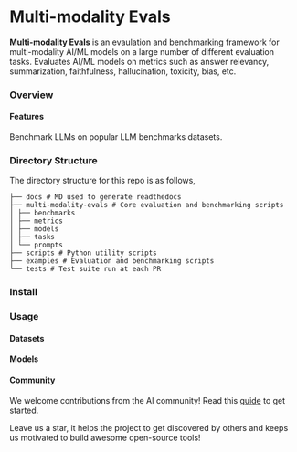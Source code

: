 # Multi-modality Evals
**Multi-modality Evals** is an evaulation and benchmarking framework for multi-modality AI/ML models on a large number of different evaluation tasks. Evaluates AI/ML models on metrics such as answer relevancy, summarization, faithfulness, hallucination, toxicity, bias, etc.


### Overview

#### Features

Benchmark LLMs on popular LLM benchmarks datasets.

### Directory Structure

The directory structure for this repo is as follows,

```
├── docs # MD used to generate readthedocs
├── multi-modality-evals # Core evaluation and benchmarking scripts
│ ├── benchmarks
│ ├── metrics
│ ├── models
│ ├── tasks
│ └── prompts
├── scripts # Python utility scripts
├── examples # Evaluation and benchmarking scripts
└── tests # Test suite run at each PR
```

### Install

### Usage

#### Datasets

#### Models


#### Community

We welcome contributions from the AI community! Read this [guide]() to get started.

Leave us a star, it helps the project to get discovered by others and keeps us motivated to build awesome open-source tools!
